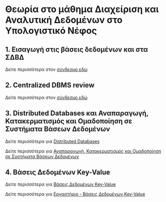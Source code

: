 # Θεωρία στο μάθημα Διαχείριση και Αναλυτική Δεδομένων στο Υπολογιστικό Νέφος

## 1. Εισαγωγή στις βάσεις δεδομένων και στα ΣΔΒΔ

Δείτε περισσότερα στον [σύνδεσμο εδώ](1st_lecture.md)

## 2. Centralized DBMS review

Δείτε περισσότερα στον [σύνδεσμο εδώ](2nd_lecture.md)

## 3. Distributed Databases και Αναπαραγωγή, Κατακερματισμός και Ομαδοποίηση σε Συστήματα Βάσεων Δεδομένων

Δείτε περισσότερα για [Distributed Databases](3rd_lecture_1.md)   

Δείτε περισσότερα για [Αναπαραγωγή, Κατακερματισμός και Ομαδοποίηση σε Συστήματα Βάσεων Δεδομένων](3rd_lecture_2.md)   

## 4. Βάσεις Δεδομένων Key-Value

Δείτε περισσότερα για [Βάσεις Δεδομένων Key-Value](4th_lecture_1.md)   

Δείτε περισσότερα για [Εργαστήριο - Βάσεις Δεδομένων Key-Value](4th_lecture_2.md)   
